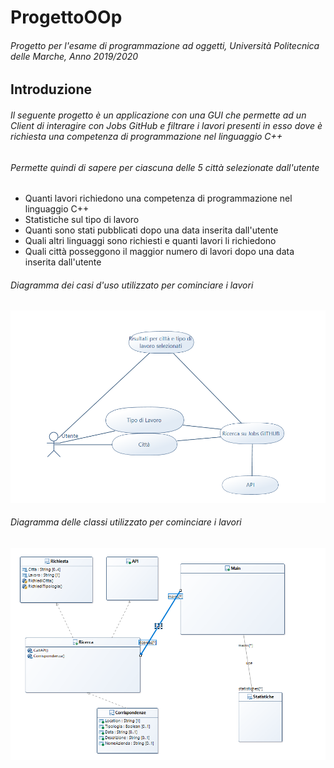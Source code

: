 # ProgettoOOp
###### Progetto per l'esame di programmazione ad oggetti, Università Politecnica delle Marche, Anno 2019/2020
## Introduzione
###### Il seguente progetto è un applicazione con una GUI che permette ad un Client di interagire con Jobs GitHub e filtrare i lavori presenti in esso dove è richiesta una competenza di programmazione nel linguaggio C++
###### Permette quindi di sapere per ciascuna delle 5 città selezionate dall'utente
* Quanti lavori richiedono una competenza di programmazione nel linguaggio C++
* Statistiche sul tipo di lavoro
* Quanti sono stati pubblicati dopo una data inserita dall'utente
* Quali altri linguaggi sono richiesti e quanti lavori li richiedono
* Quali città posseggono il maggior numero di lavori dopo una data inserita dall'utente

###### Diagramma dei casi d'uso utilizzato per cominciare i lavori
![Diagramma casi d'uso](https://github.com/GiacomoLucesoli/Progetto/blob/main/diagramma%20casi%20d'uso.png)
###### Diagramma delle classi utilizzato per cominciare i lavori
![Diagramma classi](https://github.com/GiacomoLucesoli/Progetto/blob/main/diagramma%20classi.png)
